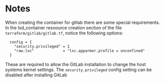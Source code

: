 # Notes

When creating the container for gitlab there are some special requirements. In the lxd_container resoource creation section of the file `terraform/gitlab/gitlab.tf`, notice the following options:

```
  config = {
    "security.privileged" = 1
    "raw.lxc"             = "lxc.apparmor.profile = unconfined"
  }
```

These are required to allow the GitLab installation to change the host systems kernel settings. The `security.privileged` config setting can be disabled after installing GitLab
